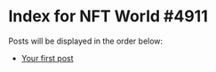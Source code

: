 # Index for NFT World #4911
Posts will be displayed in the order below:

- [Your first post](./001-first.md)

